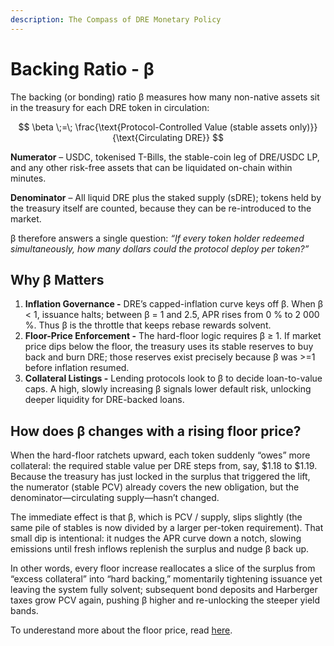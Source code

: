 ```yaml
---
description: The Compass of DRE Monetary Policy
---
```


# Backing Ratio - β

The backing (or bonding) ratio β measures how many non-native assets sit in the treasury for each DRE token in circulation:

$$
\beta \;=\; \frac{\text{Protocol-Controlled Value (stable assets only)}}{\text{Circulating DRE}}
$$

**Numerator** – USDC, tokenised T-Bills, the stable-coin leg of DRE/USDC LP, and any other risk-free assets that can be liquidated on-chain within minutes.

**Denominator** – All liquid DRE plus the staked supply (sDRE); tokens held by the treasury itself are counted, because they can be re-introduced to the market.

β therefore answers a single question: _“If every token holder redeemed simultaneously, how many dollars could the protocol deploy per token?”_

## Why β Matters

1. **Inflation Governance -** DRE’s capped-inflation curve keys off β. When β < 1, issuance halts; between β = 1 and 2.5, APR rises from 0 % to 2 000 %. Thus β is the throttle that keeps rebase rewards solvent.
2. **Floor-Price Enforcement -** The hard-floor logic requires β ≥ 1. If market price dips below the floor, the treasury uses its stable reserves to buy back and burn DRE; those reserves exist precisely because β was >=1 before inflation resumed.
3. **Collateral Listings -** Lending protocols look to β to decide loan-to-value caps. A high, slowly increasing β signals lower default risk, unlocking deeper liquidity for DRE-backed loans.

## How does β changes with a rising floor price?

When the hard-floor ratchets upward, each token suddenly “owes” more collateral: the required stable value per DRE steps from, say, $1.18 to $1.19. Because the treasury has just locked in the surplus that triggered the lift, the numerator (stable PCV) already covers the new obligation, but the denominator—circulating supply—hasn’t changed.&#x20;

The immediate effect is that β, which is PCV / supply, slips slightly (the same pile of stables is now divided by a larger per-token requirement). That small dip is intentional: it nudges the APR curve down a notch, slowing emissions until fresh inflows replenish the surplus and nudge β back up.&#x20;

In other words, every floor increase reallocates a slice of the surplus from “excess collateral” into “hard backing,” momentarily tightening issuance yet leaving the system fully solvent; subsequent bond deposits and Harberger taxes grow PCV again, pushing β higher and re-unlocking the steeper yield bands.

To underestand more about the floor price, read [here](price-hard-floor.md).
